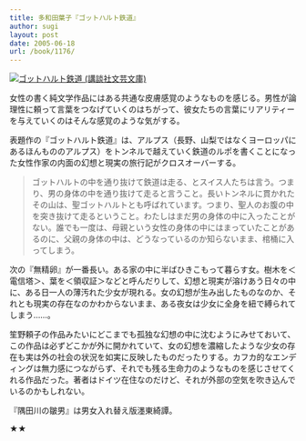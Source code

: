 ```yaml
---
title: 多和田葉子『ゴットハルト鉄道』
author: sugi
layout: post
date: 2005-06-18
url: /book/1176/
---
```

<a href="http://www.amazon.co.jp/exec/obidos/ASIN/4061984020/chezsugi-22/ref=nosim/" name="amazletlink" target="_blank"><img src="http://i1.wp.com/ec2.images-amazon.com/images/I/419V3JK7NPL.SL160.jpg?w=660" alt="ゴットハルト鉄道 (講談社文芸文庫)" class="alignleft" data-recalc-dims="1" /></a>

女性の書く純文学作品にはある共通な皮膚感覚のようなものを感じる。男性が論理性に頼って言葉をつなげていくのはちがって、彼女たちの言葉にリアリティーを与えていくのはそんな感覚のような気がする。

表題作の『ゴットハルト鉄道』は、アルプス（長野、山梨ではなくヨーロッパにあるほんもののアルプス）をトンネルで越えていく鉄道のルポを書くことになった女性作家の内面の幻想と現実の旅行記がクロスオーバーする。

> ゴットハルトの中を通り抜けて鉄道は走る、とスイス人たちは言う。つまり、男の身体の中を通り抜けて走ると言うこと。長いトンネルに貫かれたその山は、聖ゴットハルトとも呼ばれています。つまり、聖人のお腹の中を突き抜けて走るということ。わたしはまだ男の身体の中に入ったことがない。誰でも一度は、母親という女性の身体の中にはまっていたことがあるのに、父親の身体の中は、どうなっているのか知らないまま、棺桶に入ってしまう。

次の『無精卵』が一番長い。ある家の中に半ばひきこもって暮らす女。樹木を＜電信塔＞、葉を＜領収証＞などと呼んだりして、幻想と現実が溶けあう日々の中に、ある日一人の薄汚れた少女が現れる。女の幻想が生み出したものなのか、それとも現実の存在なのかわからないまま、ある夜女は少女に全身を紐で縛られてしまう……。

笙野頼子の作品みたいにどこまでも孤独な幻想の中に沈むようにみせておいて、この作品は必ずどこかが外に開かれていて、女の幻想を濃縮したような少女の存在も実は外の社会の状況を如実に反映したものだったりする。カフカ的なエンディングは無力感につながらず、それでも残る生命力のようなものを感じさせてくれる作品だった。著者はドイツ在住なのだけど、それが外部の空気を吹き込んでいるのかもしれない。

『隅田川の皺男』は男女入れ替え版&#x6FF9;東綺譚。

★★


